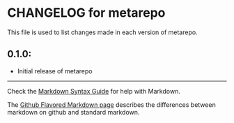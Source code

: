 # CHANGELOG for metarepo

This file is used to list changes made in each version of metarepo.

## 0.1.0:

* Initial release of metarepo

- - - 
Check the [Markdown Syntax Guide](http://daringfireball.net/projects/markdown/syntax) for help with Markdown.

The [Github Flavored Markdown page](http://github.github.com/github-flavored-markdown/) describes the differences between markdown on github and standard markdown.
